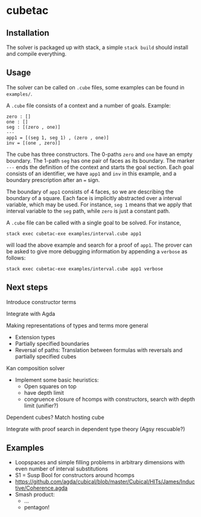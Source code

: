 # cubetac

## Installation

The solver is packaged up with stack, a simple `stack build` should install and
compile everything.

## Usage

The solver can be called on `.cube` files, some examples can be found in
`examples/`. 

A `.cube` file consists of a context and a number of goals. Example:
```
zero : []
one : []
seg : [(zero , one)]
---
app1 = [(seg 1, seg 1) , (zero , one)]
inv = [(one , zero)]
```
The cube has three constructors. The 0-paths `zero` and `one` have an empty
boundary. The 1-path `seg` has one pair of faces as its boundary. The marker
`---` ends the definition of the context and starts the goal section. Each goal
consists of an identifier, we have `app1` and `inv` in this example, and a
boundary prescription after an `=` sign.

The boundary of `app1` consists of 4 faces, so we are describing the boundary of
a square. Each face is implicitly abstracted over a interval variable, which may
be used. For instance, `seg 1` means that we apply that interval variable to the
`seg` path, while `zero` is just a constant path.

A `.cube` file can be called with a single goal to be solved. For instance, 

`stack exec cubetac-exe examples/interval.cube app1`

will load the above example and search for a proof of `app1`. The prover can be
asked to give more debugging information by appending a `verbose` as follows:

`stack exec cubetac-exe examples/interval.cube app1 verbose`




## Next steps

Introduce constructor terms

Integrate with Agda

Making representations of types and terms more general
- Extension types
- Partially specified boundaries
- Reversal of paths: Translation between formulas with reversals and partially specified cubes

Kan composition solver
- Implement some basic heuristics:
  - Open squares on top
  - have depth limit
  - congruence closure of hcomps with constructors, search with depth limit (unifier?)

Dependent cubes? Match hosting cube

Integrate with proof search in dependent type theory (Agsy rescuable?)

## Examples

- Loopspaces and simple filling problems in arbitrary dimensions with even number of interval substitutions
- S1 = Susp Bool for constructors around hcomps
- https://github.com/agda/cubical/blob/master/Cubical/HITs/James/Inductive/Coherence.agda
- Smash product:
  - ...
  - pentagon!


